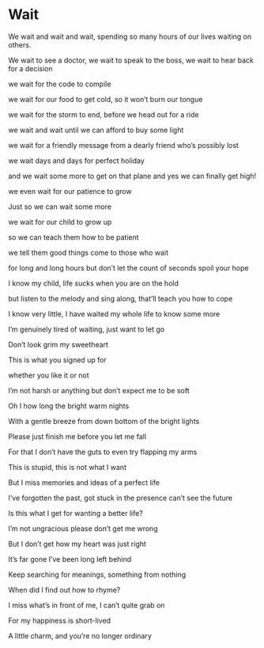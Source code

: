 # Wait

We wait and wait and wait, spending so many hours of our lives waiting on others.

We wait to see a doctor, we wait to speak to the boss, we wait to hear back for a decision

we wait for the code to compile

we wait for our food to get cold, so it won’t burn our tongue

we wait for the storm to end, before we head out for a ride

we wait and wait until we can afford to buy some light

we wait for a friendly message from a dearly friend who’s possibly lost

we wait days and days for perfect holiday

and we wait some more to get on that plane and yes we can finally get high!

we even wait for our patience to grow

Just so we can wait some more

we wait for our child to grow up

so we can teach them how to be patient

we tell them good things come to those who wait

for long and long hours but don’t let the count of seconds spoil your hope

I know my child, life sucks when you are on the hold

but listen to the melody and sing along, that’ll teach you how to cope

I know very little, I have waited my whole life to know some more

I’m genuinely tired of waiting, just want to let go

Don’t look grim my sweetheart

This is what you signed up for

whether you like it or not

I’m not harsh or anything but don’t expect me to be soft

Oh I how long the bright warm nights 

With a gentle breeze from down bottom of the bright lights

Please just finish me before you let me fall

For that I don’t have the guts to even try flapping my arms

This is stupid, this is not what I want

But I miss memories and ideas of a perfect life

I’ve forgotten the past, got stuck in the presence can’t see the future

Is this what I get for wanting a better life?

I’m not ungracious please don’t get me wrong

But I don’t get how my heart was just right

It’s far gone I’ve been long left behind

Keep searching for meanings, something from nothing

When did I find out how to rhyme?

I miss what’s in front of me, I can’t quite grab on

For my happiness is short-lived 

A little charm, and you’re no longer ordinary
